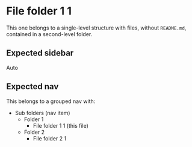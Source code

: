 # File folder 1 1

This one belongs to a single-level structure with files, without `README.md`, contained in a second-level folder.

## Expected sidebar

Auto

## Expected nav

This belongs to a grouped nav with:

- Sub folders (nav item)
  - Folder 1
    - File folder 1 1 (this file)
  - Folder 2
    - File folder 2 1
